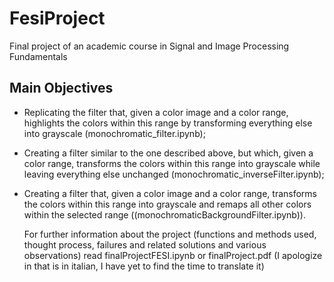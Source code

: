 # FesiProject
Final project of an academic course in Signal and Image Processing Fundamentals
## Main Objectives

- Replicating the filter that, given a color image and a color range, highlights the colors within this range by transforming everything else into grayscale (monochromatic_filter.ipynb);
- Creating a filter similar to the one described above, but which, given a color range, transforms the colors within this range into grayscale while leaving everything else unchanged (monochromatic_inverseFilter.ipynb);
- Creating a filter that, given a color image and a color range, transforms the colors within this range into grayscale and remaps all other colors within the selected range ((monochromaticBackgroundFilter.ipynb)).

  For further information about the project (functions and methods used, thought process, failures and related solutions and various observations) read finalProjectFESI.ipynb or finalProject.pdf (I apologize in that is in italian, I have yet to find the time to translate it)
